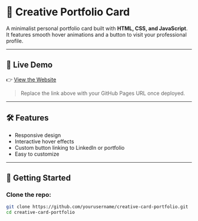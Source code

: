 # 🎨 Creative Portfolio Card

A minimalist personal portfolio card built with **HTML, CSS, and JavaScript**.  
It features smooth hover animations and a button to visit your professional profile.

---

## 🔗 Live Demo

👉 [View the Website](https://yourusername.github.io/creative-card-portfolio)

> Replace the link above with your GitHub Pages URL once deployed.

---

## 🛠️ Features

- Responsive design
- Interactive hover effects
- Custom button linking to LinkedIn or portfolio
- Easy to customize

---

## 🚀 Getting Started

### Clone the repo:

```bash
git clone https://github.com/yourusername/creative-card-portfolio.git
cd creative-card-portfolio
